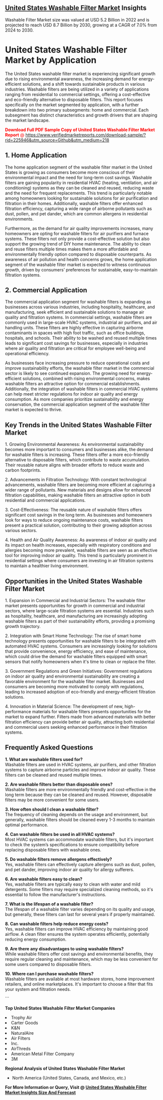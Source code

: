 <h2><a href="https://www.verifiedmarketreports.com/download-sample/?rid=225946&amp;utm_source=Github&amp;utm_medium=218" target="_blank">United States Washable Filter Market</a> Insights</h2><p>Washable Filter Market size was valued at USD 5.2 Billion in 2022 and is projected to reach USD 8.7 Billion by 2030, growing at a CAGR of 7.0% from 2024 to 2030.</p><p> <h1>United States Washable Filter Market by Application</h1> <p>The United States washable filter market is experiencing significant growth due to rising environmental awareness, the increasing demand for energy-efficient solutions, and a shift towards sustainable products in various industries. Washable filters are being utilized in a variety of applications ranging from residential to commercial settings, offering a cost-effective and eco-friendly alternative to disposable filters. This report focuses specifically on the market segmented by application, with a further breakdown into two primary subsegments: home and commercial. Each subsegment has distinct characteristics and growth drivers that are shaping the market landscape.</p> <p><p><span class=""><span style="color: #ff0000;"><strong>Download Full PDF Sample Copy of United States Washable Filter Market Report</strong> @ </span><a href="https://www.verifiedmarketreports.com/download-sample/?rid=225946&amp;utm_source=Github&amp;utm_medium=218" target="_blank">https://www.verifiedmarketreports.com/download-sample/?rid=225946&amp;utm_source=Github&amp;utm_medium=218</a></span></p></p> <h2>1. Home Application</h2> <p>The home application segment of the washable filter market in the United States is growing as consumers become more conscious of their environmental impact and the need for long-term cost savings. Washable filters are gaining popularity in residential HVAC (heating, ventilation, and air conditioning) systems as they can be cleaned and reused, reducing waste and the need for frequent replacements. This trend is particularly notable among homeowners looking for sustainable solutions for air purification and filtration in their homes. Additionally, washable filters offer enhanced filtration efficiency, capturing a wide range of airborne pollutants such as dust, pollen, and pet dander, which are common allergens in residential environments.</p> <p>Furthermore, as the demand for air quality improvements increases, many homeowners are opting for washable filters for air purifiers and furnace systems. These filters not only provide a cost-effective solution but also support the growing trend of DIY home maintenance. The ability to clean and reuse filters multiple times makes them a more affordable and environmentally friendly option compared to disposable counterparts. As awareness of air pollution and health concerns grows, the home application segment of the washable filter market is expected to witness continuous growth, driven by consumers’ preferences for sustainable, easy-to-maintain filtration systems.</p> <h2>2. Commercial Application</h2> <p>The commercial application segment for washable filters is expanding as businesses across various industries, including hospitality, healthcare, and manufacturing, seek efficient and sustainable solutions to manage air quality and filtration systems. In commercial settings, washable filters are commonly used in large-scale HVAC systems, industrial air purifiers, and air handling units. These filters are highly effective in capturing airborne contaminants in spaces with high foot traffic, such as office buildings, hospitals, and schools. Their ability to be washed and reused multiple times leads to significant cost savings for businesses, especially in industries where air quality and filtration are critical for employee well-being and operational efficiency.</p> <p>As businesses face increasing pressure to reduce operational costs and improve sustainability efforts, the washable filter market in the commercial sector is likely to see continued expansion. The growing need for energy-efficient solutions, combined with rising environmental concerns, makes washable filters an attractive option for commercial establishments. Additionally, the integration of washable filters in commercial HVAC systems can help meet stricter regulations for indoor air quality and energy consumption. As more companies prioritize sustainability and energy conservation, the commercial application segment of the washable filter market is expected to thrive.</p> <h2>Key Trends in the United States Washable Filter Market</h2> <p>1. Growing Environmental Awareness: As environmental sustainability becomes more important to consumers and businesses alike, the demand for washable filters is increasing. These filters offer a more eco-friendly alternative to disposable filters, which contribute to waste accumulation. Their reusable nature aligns with broader efforts to reduce waste and carbon footprints.</p> <p>2. Advancements in Filtration Technology: With constant technological advancements, washable filters are becoming more efficient at capturing a wider range of pollutants. New materials and designs allow for enhanced filtration capabilities, making washable filters an attractive option in both residential and commercial applications.</p> <p>3. Cost-Effectiveness: The reusable nature of washable filters offers significant cost savings in the long term. As businesses and homeowners look for ways to reduce ongoing maintenance costs, washable filters present a practical solution, contributing to their growing adoption across various sectors.</p> <p>4. Health and Air Quality Awareness: As awareness of indoor air quality and its impact on health increases, especially with respiratory conditions and allergies becoming more prevalent, washable filters are seen as an effective tool for improving indoor air quality. This trend is particularly prominent in residential settings where consumers are investing in air filtration systems to maintain a healthier living environment.</p> <h2>Opportunities in the United States Washable Filter Market</h2> <p>1. Expansion in Commercial and Industrial Sectors: The washable filter market presents opportunities for growth in commercial and industrial sectors, where large-scale filtration systems are essential. Industries such as hospitality, healthcare, and manufacturing are increasingly adopting washable filters as part of their sustainability efforts, providing a promising growth trajectory.</p> <p>2. Integration with Smart Home Technology: The rise of smart home technology presents opportunities for washable filters to be integrated with automated HVAC systems. Consumers are increasingly looking for solutions that provide convenience, energy efficiency, and ease of maintenance, which could drive the demand for washable filters equipped with smart sensors that notify homeowners when it's time to clean or replace the filter.</p> <p>3. Government Regulations and Green Initiatives: Government regulations on indoor air quality and environmental sustainability are creating a favorable environment for the washable filter market. Businesses and consumers are becoming more motivated to comply with regulations, leading to increased adoption of eco-friendly and energy-efficient filtration solutions.</p> <p>4. Innovation in Material Science: The development of new, high-performance materials for washable filters presents opportunities for the market to expand further. Filters made from advanced materials with better filtration efficiency can provide better air quality, attracting both residential and commercial users seeking enhanced performance in their filtration systems.</p> <h2>Frequently Asked Questions</h2> <p><strong>1. What are washable filters used for?</strong><br>Washable filters are used in HVAC systems, air purifiers, and other filtration systems to capture airborne particles and improve indoor air quality. These filters can be cleaned and reused multiple times.</p> <p><strong>2. Are washable filters better than disposable ones?</strong><br>Washable filters are more environmentally friendly and cost-effective in the long term because they can be cleaned and reused. However, disposable filters may be more convenient for some users.</p> <p><strong>3. How often should I clean a washable filter?</strong><br>The frequency of cleaning depends on the usage and environment, but generally, washable filters should be cleaned every 1-3 months to maintain optimal performance.</p> <p><strong>4. Can washable filters be used in all HVAC systems?</strong><br>Most HVAC systems can accommodate washable filters, but it's important to check the system’s specifications to ensure compatibility before replacing disposable filters with washable ones.</p> <p><strong>5. Do washable filters remove allergens effectively?</strong><br>Yes, washable filters can effectively capture allergens such as dust, pollen, and pet dander, improving indoor air quality for allergy sufferers.</p> <p><strong>6. Are washable filters easy to clean?</strong><br>Yes, washable filters are typically easy to clean with water and mild detergents. Some filters may require specialized cleaning methods, so it's essential to follow the manufacturer's instructions.</p> <p><strong>7. What is the lifespan of a washable filter?</strong><br>The lifespan of a washable filter varies depending on its quality and usage, but generally, these filters can last for several years if properly maintained.</p> <p><strong>8. Can washable filters help reduce energy costs?</strong><br>Yes, washable filters can improve HVAC efficiency by maintaining good airflow. A clean filter ensures the system operates efficiently, potentially reducing energy consumption.</p> <p><strong>9. Are there any disadvantages to using washable filters?</strong><br>While washable filters offer cost savings and environmental benefits, they require regular cleaning and maintenance, which may be less convenient for some users compared to disposable filters.</p> <p><strong>10. Where can I purchase washable filters?</strong><br>Washable filters are available at most hardware stores, home improvement retailers, and online marketplaces. It's important to choose a filter that fits your system and filtration needs.</p> ```</p><p><strong>Top United States Washable Filter Market Companies</strong></p><div data-test-id=""><p><li>Trophy Air</li><li> Carter Goods</li><li> K&N</li><li> NaturalAire</li><li> Air Filters</li><li> Inc.</li><li> AirThreds</li><li> American Metal Filter Company</li><li> 3M</li></p><div><strong>Regional Analysis of&nbsp;United States Washable Filter Market</strong></div><ul><li dir="ltr"><p dir="ltr">North America&nbsp;(United States, Canada, and Mexico, etc.)</p></li></ul><p><strong>For More Information or Query, Visit @&nbsp;</strong><strong><a href="https://www.verifiedmarketreports.com/product/washable-filter-market/?utm_source=Github&amp;utm_medium=218" target="_blank">United States Washable Filter Market Insights Size And Forecast</a></strong></p></div>
